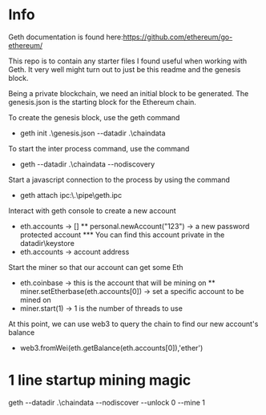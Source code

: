 # Info
Geth documentation is found here:https://github.com/ethereum/go-ethereum/

This repo is to contain any starter files I found useful when working with Geth. It very well might turn out to just be this readme and the genesis block.

Being a private blockchain, we need an initial block to be generated. The genesis.json is the starting block for the Ethereum chain.

To create the genesis block, use the geth command
* geth init .\genesis.json --datadir .\chaindata

To start the inter process command, use the command
* geth --datadir .\chaindata --nodiscovery

Start a javascript connection to the process by using the command
* geth attach ipc:\\.\pipe\geth.ipc


Interact with geth console to create a new account
* eth.accounts -> []
** personal.newAccount("123") -> a new password protected account
*** You can find this account private in the datadir\keystore
* eth.accounts -> account address


Start the miner so that our account can get some Eth
* eth.coinbase -> this is the account that will be mining on
** miner.setEtherbase(eth.accounts[0]) -> set a specific account to be mined on
* miner.start(1) -> 1 is the number of threads to use

At this point, we can use web3 to query the chain to find our new account's balance
* web3.fromWei(eth.getBalance(eth.accounts[0]),'ether')



# 1 line startup mining magic
geth --datadir .\chaindata --nodiscover --unlock 0 --mine 1